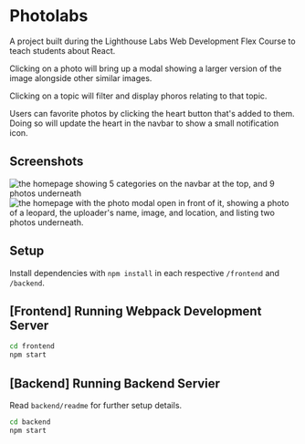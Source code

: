 # Photolabs
A project built during the Lighthouse Labs Web Development Flex Course to teach students about React.

Clicking on a photo will bring up a modal showing a larger version of the image alongside other similar images.

Clicking on a topic will filter and display phoros relating to that topic.

Users can favorite photos by clicking the heart button that's added to them. Doing so will update the heart in the navbar to show a small notification icon.


## Screenshots
![the homepage showing 5 categories on the navbar at the top, and 9 photos underneath](/photolabs/images/homescreen.png)
![the homepage with the photo modal open in front of it, showing a photo of a leopard, the uploader's name, image, and location, and listing two photos underneath.](/photolabs/images/modalscreen.png)

## Setup

Install dependencies with `npm install` in each respective `/frontend` and `/backend`.

## [Frontend] Running Webpack Development Server

```sh
cd frontend
npm start
```

## [Backend] Running Backend Servier

Read `backend/readme` for further setup details.

```sh
cd backend
npm start
```
